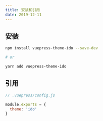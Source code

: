 ```yaml
---
title: 安装和引用
date: 2019-12-11
---
```


## 安装

```bash
npm install vuepress-theme-ido --save-dev

# or

yarn add vuepress-theme-ido
```

## 引用

```javascript
// .vuepress/config.js

module.exports = {
  theme: 'ido'
}  
```
